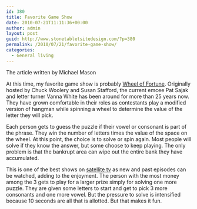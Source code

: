 ```yaml
---
id: 380
title: Favorite Game Show
date: 2010-07-21T11:11:36+00:00
author: admin
layout: post
guid: http://www.stonetabletsitedesign.com/?p=380
permalink: /2010/07/21/favorite-game-show/
categories:
  - General living
---
```

The article written by Michael Mason

At this time, my favorite game show is probably [Wheel of Fortune](http://failblog.org/tag/wheel-of-fortune/). Originally hosted by Chuck Woolery and Susan Stafford, the current emcee Pat Sajak and letter turner Vanna White has been around for more than 25 years now. They have grown comfortable in their roles as contestants play a modified version of hangman while spinning a wheel to determine the value of the letter they will pick.

Each person gets to guess the puzzle if their vowel or consonant is part of the phrase. They win the number of letters times the value of the space on the wheel. At this point, the choice is to solve or spin again. Most people will solve if they know the answer, but some choose to keep playing. The only problem is that the bankrupt area can wipe out the entire bank they have accumulated.

This is one of the best shows on [satellite tv](http://www.bestchoicetv.com/) as new and past episodes can be watched, adding to the enjoyment. The person with the most money among the 3 gets to play for a larger prize simply for solving one more puzzle. They are given some letters to start and get to pick 3 more consonants and one more vowel. But the pressure to solve is intensified because 10 seconds are all that is allotted. But that makes it fun.